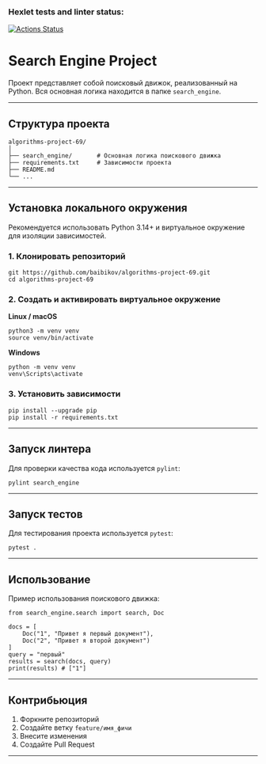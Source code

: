 ### Hexlet tests and linter status:
[![Actions Status](https://github.com/baibikov/algorithms-project-69/actions/workflows/hexlet-check.yml/badge.svg)](https://github.com/baibikov/algorithms-project-69/actions)

# Search Engine Project

Проект представляет собой поисковый движок, реализованный на Python.
Вся основная логика находится в папке `search_engine`.

---

## Структура проекта

```
algorithms-project-69/
│
├── search_engine/       # Основная логика поискового движка
├── requirements.txt     # Зависимости проекта
├── README.md
└── ...
```

---

## Установка локального окружения

Рекомендуется использовать Python 3.14+ и виртуальное окружение для изоляции зависимостей.

### 1. Клонировать репозиторий

```
git https://github.com/baibikov/algorithms-project-69.git
cd algorithms-project-69
```

### 2. Создать и активировать виртуальное окружение

**Linux / macOS**

```
python3 -m venv venv
source venv/bin/activate
```

**Windows**

```
python -m venv venv
venv\Scripts\activate
```

### 3. Установить зависимости

```
pip install --upgrade pip
pip install -r requirements.txt
```

---

## Запуск линтера

Для проверки качества кода используется `pylint`:

```
pylint search_engine
```

---

## Запуск тестов

Для тестирования проекта используется `pytest`:

```
pytest .
```

---

## Использование

Пример использования поискового движка:

```
from search_engine.search import search, Doc

docs = [
    Doc("1", "Привет я первый документ"),
    Doc("2", "Привет я второй документ")
]
query = "первый"
results = search(docs, query)
print(results) # ["1"]
```

---

## Контрибьюция

1. Форкните репозиторий
2. Создайте ветку `feature/имя_фичи`
3. Внесите изменения
4. Создайте Pull Request

---

